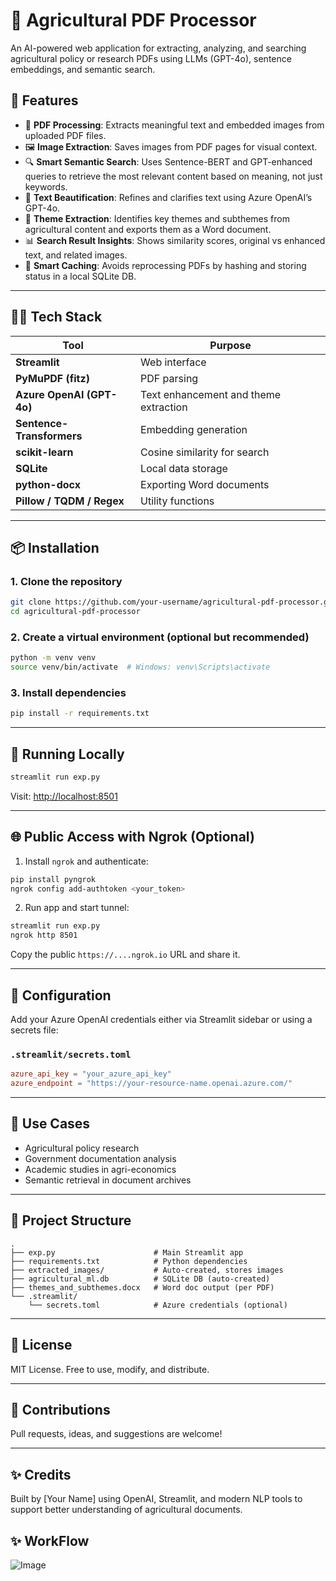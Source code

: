 
# 🌾 Agricultural PDF Processor

An AI-powered web application for extracting, analyzing, and searching agricultural policy or research PDFs using LLMs (GPT-4o), sentence embeddings, and semantic search.

## 🚀 Features

- 📄 **PDF Processing**: Extracts meaningful text and embedded images from uploaded PDF files.
- 🖼️ **Image Extraction**: Saves images from PDF pages for visual context.
- 🔍 **Smart Semantic Search**: Uses Sentence-BERT and GPT-enhanced queries to retrieve the most relevant content based on meaning, not just keywords.
- 💬 **Text Beautification**: Refines and clarifies text using Azure OpenAI’s GPT-4o.
- 🧠 **Theme Extraction**: Identifies key themes and subthemes from agricultural content and exports them as a Word document.
- 📊 **Search Result Insights**: Shows similarity scores, original vs enhanced text, and related images.
- 💾 **Smart Caching**: Avoids reprocessing PDFs by hashing and storing status in a local SQLite DB.

---

## 🧑‍💻 Tech Stack

| Tool | Purpose |
|------|---------|
| **Streamlit** | Web interface |
| **PyMuPDF (fitz)** | PDF parsing |
| **Azure OpenAI (GPT-4o)** | Text enhancement and theme extraction |
| **Sentence-Transformers** | Embedding generation |
| **scikit-learn** | Cosine similarity for search |
| **SQLite** | Local data storage |
| **python-docx** | Exporting Word documents |
| **Pillow / TQDM / Regex** | Utility functions |

---

## 📦 Installation

### 1. Clone the repository
```bash
git clone https://github.com/your-username/agricultural-pdf-processor.git
cd agricultural-pdf-processor
```

### 2. Create a virtual environment (optional but recommended)
```bash
python -m venv venv
source venv/bin/activate  # Windows: venv\Scripts\activate
```

### 3. Install dependencies
```bash
pip install -r requirements.txt
```

---

## 🧪 Running Locally

```bash
streamlit run exp.py
```

Visit: [http://localhost:8501](http://localhost:8501)

---

## 🌐 Public Access with Ngrok (Optional)

1. Install `ngrok` and authenticate:
```bash
pip install pyngrok
ngrok config add-authtoken <your_token>
```

2. Run app and start tunnel:
```bash
streamlit run exp.py
ngrok http 8501
```

Copy the public `https://....ngrok.io` URL and share it.

---

## 🔐 Configuration

Add your Azure OpenAI credentials either via Streamlit sidebar or using a secrets file:

### `.streamlit/secrets.toml`
```toml
azure_api_key = "your_azure_api_key"
azure_endpoint = "https://your-resource-name.openai.azure.com/"
```

---

## 🧠 Use Cases

- Agricultural policy research
- Government documentation analysis
- Academic studies in agri-economics
- Semantic retrieval in document archives

---

## 📂 Project Structure

```
.
├── exp.py                      # Main Streamlit app
├── requirements.txt            # Python dependencies
├── extracted_images/           # Auto-created, stores images
├── agricultural_ml.db          # SQLite DB (auto-created)
├── themes_and_subthemes.docx   # Word doc output (per PDF)
└── .streamlit/
    └── secrets.toml            # Azure credentials (optional)
```

---

## 📜 License

MIT License. Free to use, modify, and distribute.

---

## 🤝 Contributions

Pull requests, ideas, and suggestions are welcome!

---

## ✨ Credits

Built by [Your Name] using OpenAI, Streamlit, and modern NLP tools to support better understanding of agricultural documents.


## ✨ WorkFlow

![Image](https://github.com/user-attachments/assets/b7f0b894-1bf5-4f0d-a3eb-2969edf3ea62)
